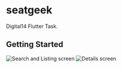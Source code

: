 # seatgeek

Digital14 Flutter Task.

## Getting Started


![Search and Listing screen](https://user-images.githubusercontent.com/47040352/182392482-6aab886a-c31d-4008-b385-ca64cdc868cc.png)
![Details screen](https://user-images.githubusercontent.com/47040352/182392526-b6091826-add5-432a-9432-7cac56747184.png)
